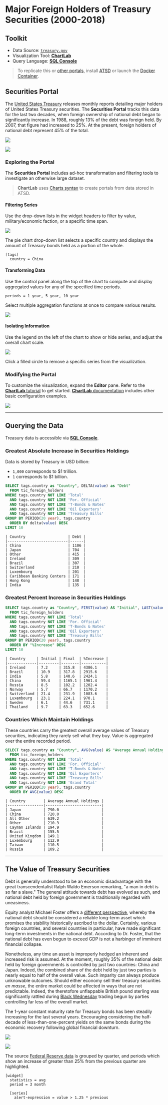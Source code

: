 # Major Foreign Holders of Treasury Securities (2000-2018)

## Toolkit

* Data Source: [`treasury.gov`](https://home.treasury.gov/)
* Visualization Tool: [**ChartLab**](https://axibase.com/products/axibase-time-series-database/visualization/)
* Query Language: [**SQL Console**](https://axibase.com/docs/atsd/sql/)

> To replicate this or [other portals](../../../README.md), install [ATSD](https://axibase.com/docs/atsd/installation/) or launch the [Docker Container](https://axibase.com/docs/atsd/installation/images.html).

## Securities Portal

The [United States Treasury](https://home.treasury.gov/) releases monthly reports detailing major holders of United States Treasury securities. The **Securities Portal** tracks this data for the last two decades, when foreign ownership of national debt began to significantly increase. In 1988, roughly 13% of the debt was foreign held. By 2007, that figure had increased to 25%. At the present, foreign holders of national debt represent 45% of the total.

![](./images/national-debt-6.png)

[![](../../images/new-button.png)](https://apps.axibase.com/chartlab/8d3c09f8#fullscreen)

### Exploring the Portal

The **Securities Portal** includes ad-hoc transformation and filtering tools to investigate an otherwise large dataset.

> **ChartLab** uses [Charts syntax](https://axibase.com/products/axibase-time-series-database/visualization/) to create portals from data stored in ATSD.

#### Filtering Series

Use the drop-down lists in the widget headers to filter by value, military/economic faction, or a specific time span.

![](./images/portal-2.png)

The pie chart drop-down list selects a specific country and displays the amount of Treasury bonds held as a portion of the whole.

```ls
[tags]
  country = China
```

#### Transforming Data

Use the control panel along the top of the chart to compute and display aggregated values for any of the specified time periods.

```ls
periods = 1 year, 5 year, 10 year
```

Select multiple aggregation functions at once to compare various results.

![](./images/portal-7.png)

#### Isolating Information

Use the legend on the left of the chart to show or hide series, and adjust the overall chart scale.

![](./images/portal-8.png)

Click a filled circle to remove a specific series from the visualization.

### Modifying the Portal

To customize the visualization, expand the **Editor** pane. Refer to the [**ChartLab** tutorial](../../../tutorials/shared/chartlab.md) to get started. [**ChartLab** documentation](https://axibase.com/products/axibase-time-series-database/visualization/) includes other basic configuration examples.

![](./images/portal-5.png)

---

## Querying the Data

Treasury data is accessible via [**SQL Console**](https://axibase.com/docs/atsd/sql/sql-console.html).

### Greatest Absolute Increase in Securities Holdings

Data is stored by Treasury in USD billion:

* `1,000` corresponds to $1 trillion.
* `1` corresponds to $1 billion.

```sql
SELECT tags.country as "Country", DELTA(value) as "Debt"
  FROM tic_foreign_holders
WHERE tags.country NOT LIKE 'Total'
  AND tags.country NOT LIKE 'For. Official'
  AND tags.country NOT LIKE 'T-Bonds & Notes'
  AND tags.country NOT LIKE 'Oil Exporters'
  AND tags.country NOT LIKE 'Treasury Bills'
GROUP BY PERIOD(20 year), tags.country
  ORDER BY delta(value) DESC
LIMIT 10
```

```ls
| Country                   | Debt |
|---------------------------|------|
| China                     | 1106 |
| Japan                     | 704  |
| Other                     | 415  |
| Ireland                   | 309  |
| Brazil                    | 307  |
| Switzerland               | 210  |
| Luxembourg                | 201  |
| Caribbean Banking Centers | 171  |
| Hong Kong                 | 148  |
| India                     | 135  |
```

### Greatest Percent Increase in Securities Holdings

```sql
SELECT tags.country as "Country", FIRST(value) AS "Initial", LAST(value) AS "Final", LAST(value)/FIRST(value)* 100 as "%Increase"
  FROM tic_foreign_holders
WHERE tags.country NOT LIKE 'Total'
  AND tags.country NOT LIKE 'For. Official'
  AND tags.country NOT LIKE 'T-Bonds & Notes'
  AND tags.country NOT LIKE 'Oil Exporters'
  AND tags.country NOT LIKE 'Treasury Bills'
GROUP BY PERIOD(20 year), tags.country
  ORDER BY "%Increase" DESC
LIMIT 10
```

```ls
| Country     | Initial | Final  | %Increase |
|-------------|---------|--------|-----------|
| Ireland     | 7.2     | 315.8  | 4386.1    |
| Brazil      | 10.9    | 317.8  | 2915.6    |
| India       | 5.8     | 140.6  | 2424.1    |
| China       | 59.4    | 1165.1 | 1961.4    |
| Russia      | 8.5     | 102.2  | 1202.4    |
| Norway      | 5.7     | 66.7   | 1170.2    |
| Switzerland | 21.4    | 231.9  | 1083.6    |
| Luxembourg  | 23.1    | 224.1  | 970.1     |
| Sweden      | 6.1     | 44.6   | 731.1     |
| Thailand    | 9.7     | 63.3   | 652.6     |
```

### Countries Which Maintain Holdings

These countries carry the greatest overall average values of Treasury securities, indicating they rarely sell what they buy. Value is aggregated over the entire recorded period.

```sql
SELECT tags.country as "Country", AVG(value) AS "Average Annual Holdings"
  FROM tic_foreign_holders
WHERE tags.country NOT LIKE 'Total'
  AND tags.country NOT LIKE 'For. Official'
  AND tags.country NOT LIKE 'T-Bonds & Notes'
  AND tags.country NOT LIKE 'Oil Exporters'
  AND tags.country NOT LIKE 'Treasury Bills'
  AND tags.country NOT LIKE 'Grand Total'
GROUP BY PERIOD(20 year), tags.country
  ORDER BY AVG(value) DESC
```

```ls
| Country        | Average Annual Holdings |
|----------------|-------------------------|
| Japan          | 790.0                   |
| China          | 720.0                   |
| All Other      | 639.2                   |
| Other          | 210.3                   |
| Cayman Islands | 194.9                   |
| Brazil         | 155.5                   |
| United Kingdom | 149.1                   |
| Luxembourg     | 112.9                   |
| Taiwan         | 110.5                   |
| Russia         | 109.2                   |
```

---

## The Value of Treasury Securities

<!-- markdownlint-disable MD105 -->

Debt is generally understood to be an economic disadvantage with the great transcendentalist Ralph Waldo Emerson remarking, "a man in debt is so far a slave." The general attitude towards debt has evolved as such, and national debt held by foreign government is traditionally regarded with uneasiness.

<!-- markdownlint-enable MD105 -->

Equity analyst Michael Foster offers a [different perspective](https://www.forbes.com/sites/michaelfoster/2017/11/08/federal-debt-is-reaching-20-trillion-and-i-dont-care/#7f28bf3832ba), whereby the national debt should be considered a reliable long-term asset which promises the stability historically ascribed to the dollar. Certainly, various foreign countries, and several countries in particular, have made significant long-term investments in the national debt. According to Dr. Foster, that the national debt has even begun to exceed GDP is not a harbinger of imminent financial collapse.

Nonetheless, any time an asset is improperly hedged an inherent and increased risk is assumed. At the moment, roughly 35% of the national debt held by foreign governments is controlled by just two countries: China and Japan. Indeed, the combined share of the debt held by just two parties is nearly equal to half of the overall value. Such imparity can always produce unknowable outcomes. Should either economy sell their treasury securities *en masse*, the entire market could be affected in ways that are not predictable. Indeed, the theretofore unflappable British pound sterling was significantly rattled during [Black Wednesday](https://en.wikipedia.org/wiki/Black_Wednesday) trading begun by parties controlling far less of the overall market.

The 1-year constant maturity rate for Treasury bonds has been steadily increasing for the last several years. Encouraging considering the half-decade of less-than-one-percent yields on the same bonds during the economic recovery following global financial downturn.

![](./images/one-year-rate-1.png)

[![](../../images/new-button.png)](https://apps.axibase.com/chartlab/6866c376#fullscreen)

The source [Federal Reserve data](https://fred.stlouisfed.org/series/DGS1) is grouped by quarter, and periods which show an increase of greater than 25% from the previous quarter are highlighted.

```ls
[widget]
  statistics = avg
  period = 3 month

  [series]
    alert-expression = value > 1.25 * previous
```